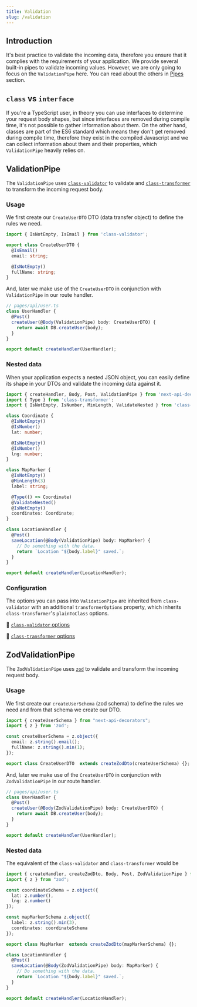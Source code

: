 ```yaml
---
title: Validation
slug: /validation
---
```


## Introduction

It's best practice to validate the incoming data, therefore you ensure that it complies with the requirements of your application. We provide several built-in pipes to validate incoming values. However, we are only going to focus on the `ValidationPipe` here. You can read about the others in [Pipes](pipes) section.

## `class` vs `interface`

If you're a TypeScript user, in theory you can use interfaces to determine your request body shapes, but since interfaces are removed during compile time, it's not possible to gather information about them. On the other hand, classes are part of the ES6 standard which means they don't get removed during compile time, therefore they exist in the compiled Javascript and we can collect information about them and their properties, which `ValidationPipe` heavily relies on.

## ValidationPipe

The `ValidationPipe` uses [`class-validator`](https://github.com/typestack/class-validator) to validate and [`class-transformer`](https://github.com/typestack/class-transformer) to transform the incoming request body.

### Usage

We first create our `CreateUserDTO` DTO (data transfer object) to define the rules we need.

```ts
import { IsNotEmpty, IsEmail } from 'class-validator';

export class CreateUserDTO {
  @IsEmail()
  email: string;

  @IsNotEmpty()
  fullName: string;
}
```

And, later we make use of the `CreateUserDTO` in conjunction with `ValidationPipe` in our route handler.

```ts
// pages/api/user.ts
class UserHandler {
  @Post()
  createUser(@Body(ValidationPipe) body: CreateUserDTO) {
    return await DB.createUser(body);
  }
}

export default createHandler(UserHandler);
```

### Nested data

When your application expects a nested JSON object, you can easily define its shape in your DTOs and validate the incoming data against it.

```ts
import { createHandler, Body, Post, ValidationPipe } from 'next-api-decorators';
import { Type } from 'class-transformer';
import { IsNotEmpty, IsNumber, MinLength, ValidateNested } from 'class-validator';

class Coordinate {
  @IsNotEmpty()
  @IsNumber()
  lat: number;

  @IsNotEmpty()
  @IsNumber()
  lng: number;
}

class MapMarker {
  @IsNotEmpty()
  @MinLength(3)
  label: string;

  @Type(() => Coordinate)
  @ValidateNested()
  @IsNotEmpty()
  coordinates: Coordinate;
}

class LocationHandler {
  @Post()
  saveLocation(@Body(ValidationPipe) body: MapMarker) {
    // Do something with the data.
    return `Location "${body.label}" saved.`;
  }
}

export default createHandler(LocationHandler);
```

### Configuration

The options you can pass into `ValidationPipe` are inherited from `class-validator` with an additional `transformerOptions` property, which inherits `class-transformer`'s `plainToClass` options.

🔗 [`class-validator` options](https://github.com/typestack/class-validator#passing-options)

🔗 [`class-transformer` options](https://github.com/typestack/class-transformer/blob/e5fc6bb7cfad7ba03f1b898f639cae4264bfbc12/src/interfaces/class-transformer-options.interface.ts#L6)


## ZodValidationPipe
The `ZodValidationPipe` uses [`zod`](https://github.com/colinhacks/zod) to validate and transform the incoming request body.

### Usage

We first create our `createUserSchema` (zod schema) to define the rules we need and from that schema we create our DTO.

```ts
import { createUserSchema } from "next-api-decorators";
import { z } from 'zod';

const createUserSchema = z.object({
  email: z.string().email();
  fullName: z.string().min(1);
});

export class CreateUserDTO  extends createZodDto(createUserSchema) {};
```

And, later we make use of the `CreateUserDTO` in conjunction with `ZodValidationPipe` in our route handler.

```ts
// pages/api/user.ts
class UserHandler {
  @Post()
  createUser(@Body(ZodValidationPipe) body: CreateUserDTO) {
    return await DB.createUser(body);
  }
}

export default createHandler(UserHandler);
```

### Nested data

The equivalent of the `class-validator` and `class-transformer` would be

```ts
import { createHandler, createZodDto, Body, Post, ZodValidationPipe } from 'next-api-decorators';
import { z } from "zod";

const coordinateSchema = z.object({
  lat: z.number(),
  lng: z.number()
});

const mapMarkerSchema z.object({
  label: z.string().min(3),
  coordinates: coordinateSchema
});

export class MapMarker  extends createZodDto(mapMarkerSchema) {};

class LocationHandler {
  @Post()
  saveLocation(@Body(ZodValidationPipe) body: MapMarker) {
    // Do something with the data.
    return `Location "${body.label}" saved.`;
  }
}

export default createHandler(LocationHandler);
```